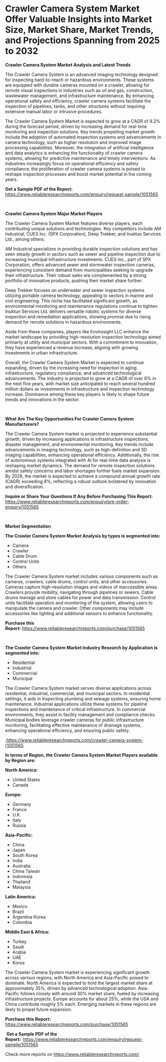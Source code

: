 <p><h1>Crawler Camera System Market Offer Valuable Insights into Market Size, Market Share, Market Trends, and Projections Spanning from 2025 to 2032</h1></p><p><strong>Crawler Camera System Market Analysis and Latest Trends</strong></p>
<p><p>The Crawler Camera System is an advanced imaging technology designed for inspecting hard-to-reach or hazardous environments. These systems are equipped with durable cameras mounted on a crawler, allowing for remote visual inspections in industries such as oil and gas, construction, wastewater management, and infrastructure maintenance. By enhancing operational safety and efficiency, crawler camera systems facilitate the inspection of pipelines, tanks, and other structures without requiring extensive manual labor or intrusive procedures.</p><p>The Crawler Camera System Market is expected to grow at a CAGR of 9.2% during the forecast period, driven by increasing demand for real-time monitoring and inspection solutions. Key trends propelling market growth include the adoption of automated inspection systems and advancements in camera technology, such as higher resolution and improved image processing capabilities. Moreover, the integration of artificial intelligence and data analytics is enhancing the functionality of crawler camera systems, allowing for predictive maintenance and timely interventions. As industries increasingly focus on operational efficiency and safety compliance, the proliferation of crawler camera systems is poised to reshape inspection processes and boost market potential in the coming years.</p></p>
<p><strong>Get a Sample PDF of the Report:&nbsp;</strong> <a href="https://www.reliableresearchreports.com/enquiry/request-sample/1051565?utm_campaign=2954&utm_medium=2&utm_source=Github&utm_content=ia&utm_term=08042025&utm_id=crawler-camera-system">https://www.reliableresearchreports.com/enquiry/request-sample/1051565</a></p>
<p>&nbsp;</p>
<p><strong>Crawler Camera System Major Market Players</strong></p>
<p><p>The Crawler Camera System Market features diverse players, each contributing unique solutions and technologies. Key competitors include AM Industrial, CUES Inc. (SPX Corporation), Deep Trekker, and Inuktun Services Ltd., among others. </p><p>AM Industrial specializes in providing durable inspection solutions and has seen steady growth in sectors such as sewer and pipeline inspection due to increasing municipal infrastructure investments. CUES Inc., part of SPX Corporation, offers advanced sewer and stormwater inspection cameras, experiencing consistent demand from municipalities seeking to upgrade their infrastructure. Their robust sales are complemented by a strong portfolio of innovative products, pushing their market share further.</p><p>Deep Trekker focuses on underwater and sewer inspection systems utilizing portable camera technology, appealing to sectors in marine and civil engineering. This niche has facilitated significant growth, as environmental monitoring and maintenance regulations continue to tighten. Inuktun Services Ltd. delivers versatile robotic systems for diverse inspection and remediation applications, showing promise due to rising demand for remote solutions in hazardous environments.</p><p>Aside from these companies, players like Envirosight LLC enhance the market landscape by providing high-resolution inspection technology aimed primarily at utility and municipal sectors. With a commitment to innovation, they have experienced a revenue increase, aligning with growing investments in urban infrastructure.</p><p>Overall, the Crawler Camera System Market is expected to continue expanding, driven by the increasing need for inspection in aging infrastructure, regulatory compliance, and advanced technological advancements. The industry is projected to grow at a CAGR of over 6% in the next five years, with market size anticipated to reach several hundred million dollars as investments in infrastructure and inspection technology increase. Dominance among these key players is likely to shape future trends and innovations in the sector.</p></p>
<p>&nbsp;</p>
<p><strong>What Are The Key Opportunities For Crawler Camera System Manufacturers?</strong></p>
<p><p>The Crawler Camera System market is projected to experience substantial growth, driven by increasing applications in infrastructure inspections, disaster management, and environmental monitoring. Key trends include advancements in imaging technology, such as high-definition and 3D imaging capabilities, enhancing operational efficiency. Additionally, the rise of autonomous systems integrated with AI for real-time data analysis is reshaping market dynamics. The demand for remote inspection solutions amidst safety concerns and labor shortages further fuels market expansion. By 2028, the market is expected to achieve a compound annual growth rate (CAGR) exceeding 8%, reflecting a robust outlook bolstered by innovation and diversification.</p></p>
<p><strong>Inquire or Share Your Questions If Any Before Purchasing This Report:</strong> <a href="https://www.reliableresearchreports.com/enquiry/pre-order-enquiry/1051565?utm_campaign=2954&utm_medium=2&utm_source=Github&utm_content=ia&utm_term=08042025&utm_id=crawler-camera-system">https://www.reliableresearchreports.com/enquiry/pre-order-enquiry/1051565</a></p>
<p>&nbsp;</p>
<p><strong>Market Segmentation</strong></p>
<p><strong>The Crawler Camera System Market Analysis by types is segmented into:</strong></p>
<p><ul><li>Camera</li><li>Crawler</li><li>Cable Drum</li><li>Control Units</li><li>Others</li></ul></p>
<p><p>The Crawler Camera System market includes various components such as cameras, crawlers, cable drums, control units, and other accessories. Cameras capture high-resolution images and videos of inaccessible areas. Crawlers provide mobility, navigating through pipelines or sewers. Cable drums manage and store cables for power and data transmission. Control units facilitate operation and monitoring of the system, allowing users to manipulate the camera and crawler. Other components may include accessories like lighting and additional sensors to enhance functionality.</p></p>
<p><strong>Purchase this Report:&nbsp;</strong><a href="https://www.reliableresearchreports.com/purchase/1051565?utm_campaign=2954&utm_medium=2&utm_source=Github&utm_content=ia&utm_term=08042025&utm_id=crawler-camera-system">https://www.reliableresearchreports.com/purchase/1051565</a></p>
<p>&nbsp;</p>
<p><strong>The Crawler Camera System Market Industry Research by Application is segmented into:</strong></p>
<p><ul><li>Residential</li><li>Industrial</li><li>Commercial</li><li>Municipal</li></ul></p>
<p><p>The Crawler Camera System market serves diverse applications across residential, industrial, commercial, and municipal sectors. In residential settings, it aids in inspecting plumbing and sewage systems, ensuring home maintenance. Industrial applications utilize these systems for pipeline inspections and maintenance of critical infrastructure. In commercial environments, they assist in facility management and compliance checks. Municipal bodies leverage crawler cameras for public infrastructure monitoring, facilitating effective maintenance of drainage systems, enhancing operational efficiency, and ensuring public safety.</p></p>
<p><a href="https://www.reliableresearchreports.com/crawler-camera-system-r1051565?utm_campaign=2954&utm_medium=2&utm_source=Github&utm_content=ia&utm_term=08042025&utm_id=crawler-camera-system">&nbsp;https://www.reliableresearchreports.com/crawler-camera-system-r1051565</a></p>
<p><strong>In terms of Region, the Crawler Camera System Market Players available by Region are:</strong></p>
<p>
    <p> <strong> North America: </strong>
        <ul>
            <li>United States</li>
            <li>Canada</li>
        </ul>
        </p> 
    <p> <strong> Europe: </strong>
        <ul>
            <li>Germany</li>
            <li>France</li>
            <li>U.K.</li>
            <li>Italy</li>
            <li>Russia</li>
        </ul>
        </p> 
    <p> <strong> Asia-Pacific: </strong>
        <ul>
            <li>China</li>
            <li>Japan</li>
            <li>South Korea</li>
            <li>India</li>
            <li>Australia</li>
            <li>China Taiwan</li>
            <li>Indonesia</li>
            <li>Thailand</li>
            <li>Malaysia</li>
        </ul>
        </p> 
    <p> <strong> Latin America: </strong>
        <ul>
            <li>Mexico</li>
            <li>Brazil</li>
            <li>Argentina Korea</li>
            <li>Colombia</li>
        </ul>
        </p> 
    <p> <strong> Middle East & Africa: </strong>
        <ul>
            <li>Turkey</li>
            <li>Saudi</li>
            <li>Arabia</li>
            <li>UAE</li>
            <li>Korea</li>
        </ul>
    </p>
    </p>
<p><p>The Crawler Camera System market is experiencing significant growth across various regions, with North America and Asia-Pacific poised to dominate. North America is expected to hold the largest market share at approximately 35%, driven by advanced technological adoption. Asia-Pacific follows closely with around 30% market share, fueled by increasing infrastructure projects. Europe accounts for about 25%, while the USA and China contribute roughly 5% each. Emerging markets in these regions are likely to propel future expansion.</p></p>
<p><strong>Purchase this Report: </strong><a href="https://www.reliableresearchreports.com/purchase/1051565?utm_campaign=2954&utm_medium=2&utm_source=Github&utm_content=ia&utm_term=08042025&utm_id=crawler-camera-system">https://www.reliableresearchreports.com/purchase/1051565</a></p>
<p>&nbsp;<strong>Get a Sample PDF of the Report:&nbsp;&nbsp;</strong><a href="https://www.reliableresearchreports.com/enquiry/request-sample/1051565?utm_campaign=2954&utm_medium=2&utm_source=Github&utm_content=ia&utm_term=08042025&utm_id=crawler-camera-system">https://www.reliableresearchreports.com/enquiry/request-sample/1051565</a></p>
<p><strong></strong></p>
<p>Check more reports on <a href="https://www.reliableresearchreports.com/?utm_campaign=2954&utm_medium=2&utm_source=Github&utm_content=ia&utm_term=08042025&utm_id=crawler-camera-system">https://www.reliableresearchreports.com/</a></p>